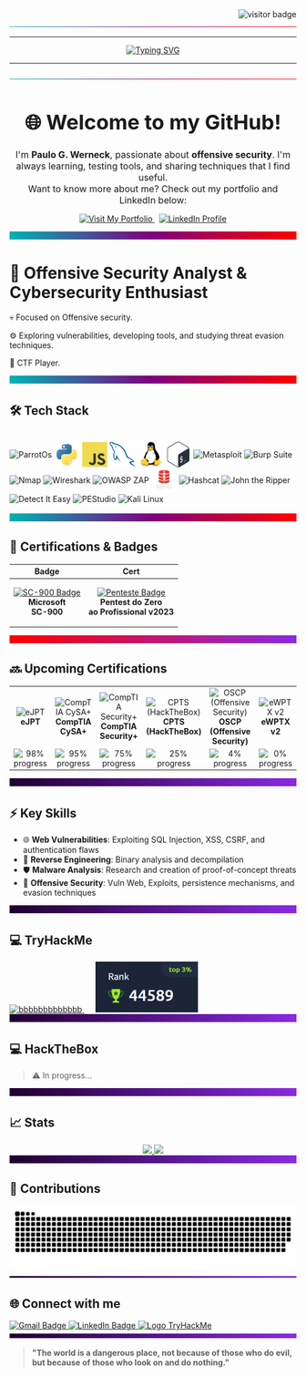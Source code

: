 <a href="https://github.com/5kr1pt" target="_blank">
  <img align="right" src="https://visitor-badge.laobi.icu/badge?page_id=5kr1pt.5kr1pt" alt="visitor badge" />
</a>
<img src="images/dark_cyan_purple_red_divider.png"
     alt="divider" width="100%" height="1">

---

<div align="center">
  <a href="https://git.io/typing-svg"><img src="https://readme-typing-svg.herokuapp.com/?font=Fira+Code&weight=700&size=40&pause=1000&color=13AC00&center=true&vCenter=true&width=1000&height=60&lines=%24+%3E+Hello+World!+I%27m+Paulo+(5kr1pt)+%F0%9F%91%8B+" alt="Typing SVG" /></a>
</div>

---
<img src="images/dark_cyan_purple_red_divider.png"
     alt="divider" width="100%" height="1">

<h1 align="center" style="font-size:36px;">🌐 Welcome to my GitHub!</h1>

<p align="center" style="max-width:700px; margin:auto; font-size:16px;">
  I'm <strong>Paulo G. Werneck</strong>, passionate about <strong>offensive security</strong>. I'm always learning, testing tools, and sharing techniques that I find useful.
</p>

<p align="center" style="max-width:700px; margin:auto; font-size:16px;">
  Want to know more about me? Check out my portfolio and LinkedIn below:
</p>

<p align="center">
  <a href="https://5kr1pt.github.io/krpt" target="_blank">
    <img src="https://img.shields.io/badge/Visit%20My%20Cyber%20Portfolio-8A2BE2?style=for-the-badge&logo=github&logoColor=white&labelColor=000000" alt="Visit My Portfolio">
  </a>
  &nbsp;
  <a href="https://www.linkedin.com/in/pgw-script" target="_blank">
    <img src="https://img.shields.io/badge/Connect%20on%20LinkedIn-0077B5?style=for-the-badge&logo=linkedin&logoColor=white" alt="LinkedIn Profile">
  </a>
</p>



<a href="https://github.com/5kr1pt" target="_blank">
<img src="images/dark_cyan_purple_red_divider.png"
     alt="divider" width="100%" height="14">
</a>

# 👾 Offensive Security Analyst & Cybersecurity Enthusiast

💀 Focused on Offensive security.  

⚙️ Exploring vulnerabilities, developing tools, and studying threat evasion techniques.

🚩 CTF Player.

<a href="https://github.com/5kr1pt" target="_blank">
<img src="images/dark_cyan_purple_red_divider.png"
     alt="divider" width="100%" height="14">
</a>
     
## 🛠️ Tech Stack

<div style="display:inline_block"><br>
  <img align="center" alt="ParrotOs"   height="45" width="45" src="https://styles.redditmedia.com/t5_3jxys/styles/communityIcon_z9jsfziqpdac1.jpg?format=pjpg&s=4ded88935752780a668f7d11d20062d99c780ba9">
  <img align="center" alt="Python"       height="45" width="45" src="https://raw.githubusercontent.com/devicons/devicon/master/icons/python/python-original.svg">
  <img align="center" alt="JavaScript"   height="45" width="45" src="https://raw.githubusercontent.com/devicons/devicon/master/icons/javascript/javascript-original.svg">
  <img align="center" alt="SQL"          height="45" width="45" src="https://raw.githubusercontent.com/devicons/devicon/master/icons/mysql/mysql-original.svg">
  <img align="center" alt="Linux"        height="45" width="45" src="https://raw.githubusercontent.com/devicons/devicon/master/icons/linux/linux-original.svg">
  <img align="center" alt="Bash"         height="45" width="45" src="https://raw.githubusercontent.com/devicons/devicon/master/icons/bash/bash-original.svg">
  <img align="center" alt="Metasploit"   height="45" width="45" src="https://tryhackme-images.s3.amazonaws.com/room-icons/66704dd0e54a1f39bff7b1a1-1735574256490">
  <img align="center" alt="Burp Suite"   height="45" width="45" src="https://www.kali.org/tools/burpsuite/images/burpsuite-logo.svg">
  <img align="center" alt="Nmap"         height="45" width="45" src="https://www.kali.org/tools/nmap/images/nmap-logo.svg">
  <img align="center" alt="Wireshark"    height="45" width="45" src="https://www.wireshark.org/_astro/wireshark-logo-big.CkRjSOaC_2eT4Ah.png">
  <img align="center" alt="OWASP ZAP"    height="45" width="45" src="https://www.3elos.com.br/blog/images/zap-logo.png">
  <img align="center" alt="SQLMap"       height="45" width="45" src="images/sqlmap.png">
  <img align="center" alt="Hashcat"      height="45" width="45" src="https://www.myqnap.org/wp-content/uploads/hashcat-icon.png">
  <img align="center" alt="John the Ripper" height="45" width="45" src="https://dashboard.snapcraft.io/site_media/appmedia/2024/08/com.openwall.John.png">
  <img align="center" alt="Detect It Easy" height="45" width="45" src="https://appimage.github.io/database/Detect_It_Easy/icons/256x256/die.png">
  <img align="center" alt="PEStudio"    height="45" width="45" src="https://images2.imgbox.com/64/f0/EyhKJesQ_o.jpg">
  <img align="center" alt="Kali Linux"   height="45" width="45" src="https://play-lh.googleusercontent.com/X23bnr4M7EQEFN26u_IaqadPjGgVODiv18ZUPsww-UWjA_m7YkIyQvhwDS3RhfrDh0WU">

</div>
<br>
<a href="https://github.com/5kr1pt" target="_blank">
<img src="images/dark_cyan_purple_red_divider.png"
     alt="divider" width="100%" height="14">
</a>

## 🥇 **Certifications & Badges**

| Badge | Cert |
|:-----:|:----:|
| <p align="center" style="vertical-align:top;"><a href="[c](https://learn.microsoft.com/api/credentials/share/pt-br/scripthit/B5785894B82B286E?sharingId=36C9293D58F3624A)" target="_blank"><img src="https://learn.microsoft.com/media/learn/certification/badges/microsoft-certified-fundamentals-badge.svg?branch=main" alt="SC-900 Badge" width="90" height="90"></a><br><strong>Microsoft<br>SC-900</strong></p> | <p align="center" style="vertical-align:top;"><a href="https://solyd.com.br/verificar/fTtJgQ7v6R/" target="_blank"><img src="https://cdn.ead.guru/74/media/public/websites/sites-solyd/solyd_one_sycp_logo.webp" alt="Penteste Badge" width="90" height="90"></a><br><strong>Pentest do Zero<br>ao Profissional v2023</strong></p> |

<!-- Divider -->
<a href="https://github.com/5kr1pt" target="_blank">
<img src="images/red_to_purple_divider.png"
     alt="divider" width="100%" height="14">
</a>

## 🔜 **Upcoming Certifications**

<table>
  <!-- Linha 1 – logos + títulos -->
  <tr>
    <td align="center" width="160">
      <img src="https://us-east-1.graphassets.com/AwCYQkwjSUCbfkm08Ct1Mz/cmcc3wze0lx3007irps13e6k3"
           alt="eJPT"
           height="100" style="width:auto; object-fit:contain;"><br>
      <strong>eJPT</strong>
    </td>
    <td align="center" width="160">
      <img src="https://ava.cecyber.com/wp-content/uploads/2023/07/CySAplus-Logo.png"
           alt="CompTIA CySA+"
           height="90" style="width:auto; object-fit:contain;"><br>
      <strong>CompTIA CySA+</strong>
    </td>
    <td align="center" width="160">
      <img src="https://cin.comptia.org/media/securityplus-logo-certified-ce-png.8/full"
           alt="CompTIA Security+"
           height="90" style="width:auto; object-fit:contain;"><br>
      <strong>CompTIA Security+</strong>
    </td>
    <td align="center" width="160">
      <img src="https://academy.hackthebox.com/storage/exam_overview_banners/Fpoo8YaykR3341XtswrcmuyLNcAK6bZ1WF86Ro6v.png"
           alt="CPTS (HackTheBox)"
           height="90" style="width:auto; object-fit:contain;"><br>
      <strong>CPTS (HackTheBox)</strong>
    </td>
    <td align="center" width="160">
      <img src="https://miro.medium.com/v2/resize:fit:600/1*s8MxzwgcQkCNsBImh2t1vw.png"
           alt="OSCP (Offensive Security)"
           height="90" style="width:auto; object-fit:contain;"><br>
      <strong>OSCP (Offensive Security)</strong>
    </td>
    <td align="center" width="160">
      <img src="https://s4vitar.github.io/assets/images/eWPTxv2/eWPTxv2.png"
           alt="eWPTX v2"
           height="90" style="width:auto; object-fit:contain;"><br>
      <strong>eWPTX v2</strong>
    </td>
  </tr>

  <!-- Linha 2 – barras de progresso -->
  <tr>
    <td align="center">
      <img src="https://geps.dev/progress/98?dangerColor=800000&warningColor=ff9900&successColor=006600"
           alt="98% progress">
    </td>
    <td align="center">
      <img src="https://geps.dev/progress/95?dangerColor=800000&warningColor=ff9900&successColor=006600"
           alt="95% progress">
    </td>
    <td align="center">
      <img src="https://geps.dev/progress/75?dangerColor=800000&warningColor=ff9900&successColor=006600"
           alt="75% progress">
    </td>
    <td align="center">
      <img src="https://geps.dev/progress/25?dangerColor=800000&warningColor=ff9900&successColor=006600"
           alt="25% progress">
    </td>
    <td align="center">
      <img src="https://geps.dev/progress/4?dangerColor=800000&warningColor=ff9900&successColor=006600"
           alt="4% progress">
    </td>
    <td align="center">
      <img src="https://geps.dev/progress/0?dangerColor=800000&warningColor=ff9900&successColor=006600"
           alt="0% progress">
    </td>
  </tr>
</table>


<!-- Divider roxa -->
<a href="https://github.com/5kr1pt" target="_blank">
<img src="images/purple_divider.png"
     alt="purple divider" width="100%" height="14">
</a>

## ⚡ **Key Skills**
- 🌐 **Web Vulnerabilities**: Exploiting SQL Injection, XSS, CSRF, and authentication flaws  
- 🧩 **Reverse Engineering**: Binary analysis and decompilation  
- 🛡️ **Malware Analysis**: Research and creation of proof-of-concept threats  
- 📜 **Offensive Security**: Vuln Web, Exploits, persistence mechanisms, and evasion techniques  

<!-- Divider roxa -->
<a href="https://github.com/5kr1pt" target="_blank">
<img src="images/purple_divider.png"
     alt="purple divider" width="100%" height="14">
</a>

## 💻 **TryHackMe**
<!--<img src="https://tryhackme-badges.s3.amazonaws.com/krpt.png" alt="YBad" />-->

<div align="left">
  <a href="https://tryhackme.com/p/krpt">
    <img src="https://tryhackme-badges.s3.amazonaws.com/krpt.png" alt="bbbbbbbbbbbbb" />
    <img src="images/top.png" alt="Top" width="180" style="margin-left: 20px;" alt="top_tryhackme" />
</div>

<!-- KRPT{y0u-f0und-4-fl4g} -->

<!-- Divider roxa -->
<a href="https://github.com/5kr1pt" target="_blank">
<img src="images/purple_divider.png"
     alt="purple divider" width="100%" height="14">
</a>

## 💻 **HackTheBox**

> ⚠️ In progress...

<!-- Divider roxa -->
<a href="https://github.com/5kr1pt" target="_blank">
<img src="images/purple_divider.png"
     alt="purple divider" width="100%" height="14">
</a>

## 📈 **Stats**
<!--
<div align="center">
  <a href="https://github.com/5kr1pt">
    <img height="175em" src="https://github-readme-stats.vercel.app/api?username=5kr1pt&show_icons=true&theme=dark#gh-dark-mode-only&include_all_commits=true&count_private=true"/>
    <img height="175em" src="https://github-readme-stats.vercel.app/api/top-langs/?username=5kr1pt&layout=compact&langs_count=7&theme=dark#gh-dark-mode-only"/>
  </a>
</div>
-->

<div align="center">
  <a href="https://github.com/5kr1pt">
    <img height="175em" src="https://github-readme-stats.vercel.app/api?username=5kr1pt&show_icons=true&theme=dark&rank_icon=github&include_all_commits=true&count_private=true#gh-dark-mode-only"/>
    <img height="175em" src="https://github-readme-stats.vercel.app/api/top-langs/?username=5kr1pt&layout=compact&langs_count=7&theme=dark#gh-dark-mode-only"/>
  </a>
</div>

<!-- Divider roxa -->
<a href="https://github.com/5kr1pt" target="_blank">
<img src="images/purple_divider.png"
     alt="purple divider" width="100%" height="14">
</a>

## 🐍 **Contributions**
<div align="center">
  <img src="https://github.com/5kr1pt/5kr1pt/blob/output/github-snake-dark.svg" width="1000px">
</div>

<!-- Divider roxa -->
<a href="https://github.com/5kr1pt" target="_blank">
<img src="images/purple_divider.png"
     alt="purple divider" width="100%" height="3">
</a>

## 🌐 **Connect with me**

<div>
  <a href="mailto:pgwerneck5@gmail.com" target="_blank">
    <img src="https://img.shields.io/badge/Gmail-D14836?style=for-the-badge&logo=gmail&logoColor=white" alt="Gmail Badge">
  </a>
  <a href="https://www.linkedin.com/in/pgw-script" target="_blank">
    <img src="https://img.shields.io/badge/-LinkedIn-%230077B5?style=for-the-badge&logo=linkedin&logoColor=white" alt="LinkedIn Badge">
  </a>
  <a href="https://tryhackme.com/p/krpt" target="_blank">
    <img src="https://assets.tryhackme.com/img/logo/tryhackme_logo_full.svg" width="90" height="40" alt="Logo TryHackMe">
  </a>
</div>

<!-- Divider roxa -->
<a href="https://github.com/5kr1pt" target="_blank">
<img src="images/purple_divider.png"
     alt="purple divider" width="100%" height="8">
</a>

> **"The world is a dangerous place, not because of those who do evil, but because of those who look on and do nothing."**
